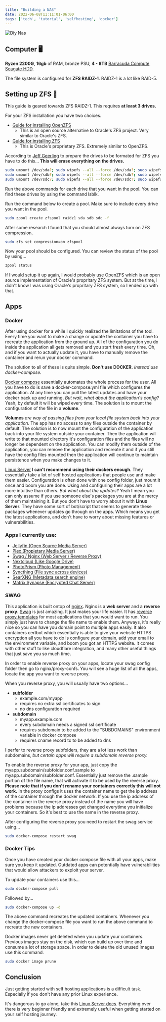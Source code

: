 ```yaml
---
title: "Building a NAS"
date: 2022-06-08T11:11:01-06:00
tags: ['tech', 'tutorial', 'selfhosting', 'docker']
---
```

![Diy Nas](/images/posts/diy-nas/diy-nas-full-setup.webp)

## Computer 🖥️
**Ryzen 2200G**, **16gb** of RAM, bronze PSU, **4 - 8TB** [Barracuda Compute Seagate HDD](https://www.amazon.com/Seagate-BarraCuda-Internal-Drive-3-5-Inch/dp/B07H289S7C).

The file system is configured for **ZFS RAIDZ-1**. RAIDZ-1 is a lot like RAID-5. 

## Setting up ZFS 💾
This guide is geared towards ZFS RAIDZ-1. This requires **at least 3 drives.**

For your ZFS installation you have two choices.
- [Guide for installing OpenZFS](https://openzfs.github.io/openzfs-docs/Getting%20Started/Debian/index.html)
	- This is an open source alternative to Oracle's ZFS project. Very similar to Oracle's ZFS.
- [Guide for installing ZFS](https://wiki.debian.org/ZFS)
	- This is Oracle's proprietary ZFS. Extremely similar to OpenZFS.

According to [Jeff Geerling](https://www.jeffgeerling.com/blog/2021/htgwa-create-zfs-raidz1-zpool-on-raspberry-pi) to prepare the drives to be formated for ZFS you have to do this... **This will erase everything on the drives.**
```bash
sudo umount /dev/sda?; sudo wipefs --all --force /dev/sda?; sudo wipefs --all --force /dev/sda
sudo umount /dev/sdb?; sudo wipefs --all --force /dev/sdb?; sudo wipefs --all --force /dev/sdb
sudo umount /dev/sdc?; sudo wipefs --all --force /dev/sdc?; sudo wipefs --all --force /dev/sdc
```
Run the above commands for each drive that you want in the pool. You can find these drives by using the command lsblk.

Run the command below to create a pool. Make sure to include every drive you want in the pool.
```bash
sudo zpool create zfspool raidz1 sda sdb sdc -f
```

After some research I found that you should almost always turn on ZFS compression.
```bash
sudo zfs set compression=on zfspool
```

Now your pool should be configured. You can review the status of the pool by using...
```bash
zpool status
```

If I would setup it up again, I would probably use OpenZFS which is an open source implementation of Oracle's propritary ZFS system. But at the time, I didn't know I was using Oracle's propritary ZFS system, so I ended up with that.

## Apps
### Docker
After using docker for a while I quickly realized the limitations of the tool. Every time you want to make a change or update the container you have to recreate the application from the ground up. All of the configuration you do inside the application all gets removed and you start fresh every time. Oh, and if you want to actually update it, you have to manually remove the container and rerun your docker command.

The solution to all of these is quite simple. **Don't use DOCKER.** *Instead use docker-compose.*

[Docker compose](https://docs.docker.com/compose/) essentially automates the whole process for the user. All you have to do is save a docker-compose.yml file which configures the application. At any time you can pull the latest updates and have your docker back up and running. *But wait, what about the application's config?* Yeah, by default it will be wiped every time. The solution is to mount the configuration of the file in a **volume**. 

**Volumes** *are way of passing files from your local file system back into your application*. The app has no access to any files outside the container by default. The solution is to now mount the configuration of the application back into your file system outside your container. Then the application will write to that mounted directory it's configuration files and the files will no longer be dependent on the application. You can modify them outside of the application, you can remove the application and recreate it and if you still have the config files mounted then the application will continue to maintain persistence when you make changes to it.

[Linux Server](https://www.linuxserver.io/) **I can't recommend using their dockers enough**. They essentially take a lot of self hosted applications that people use and make them easier. Configuration is often done with one config folder, just mount it once and boom you are done. Using and configuring their apps are a lot more intuitive than others. *But what about the updates?* Yeah I mean you can only assume if you use someone else's packages you are at the mercy of them maintaining it. But you don't have to worry about it with **Linux Server**. They have some sort of bot/script that seems to generate these packages whenever updates go through on the apps. Which means you get the latest applications, and don't have to worry about missing features or vulnerabilities.

### Apps I currently use:
- [Jellyfin (Open Source Media Server)](https://docs.linuxserver.io/images/docker-jellyfin)
- [Plex (Propietary Media Server)](https://docs.linuxserver.io/images/docker-plex)
- [Swag / Nginx (Web Server / Reverse Proxy)](https://docs.linuxserver.io/images/docker-swag#linuxserver-swag)
- [Nextcloud (Like Google Drive)](https://docs.linuxserver.io/images/docker-nextcloud)
- [PhotoPrism (Photo Management)](https://photoprism.app/)
- [Syncthing (File sync across devices)](https://github.com/syncthing/syncthing)
- [SearXNG (Metadata search engine)](https://github.com/searxng/searxng)
- [Matrix Synapse (Encrypted Chat Server)](https://github.com/matrix-org/synapse)

### SWAG
This application is built ontop of [nginx](https://nginx.org/en/).
Nginx is a **web server** and a **reverse proxy**. [Swag](https://github.com/linuxserver/docker-swag) is just amazing. It just makes your life easier. It has [reverse proxy templates](https://github.com/linuxserver/reverse-proxy-confs) for most applications that you would want to run. You simply just have to change the file name to enable them. Anyways, it's really nice so you can have you domain point to multiple apps easily. It also containers certbot which essentially is able to give your website HTTPS encryption all you have to do is configure your domain, add your email to the environment variable, and boom you got an HTTPS website. It comes with other stuff to like cloudflare integration, and many other useful things that just save you so much time.

In order to enable reverse proxy on your apps, locate your swag config folder then go to nginx/proxy-confs. You will see a huge list of all the apps, locate the app you want to reverse proxy.

When you reverse proxy, you will usually have two options...
- **subfolder**
	- example.com/myapp
	- requires no extra ssl certificates to sign
	- no dns configuration required
- **subdomain**
	- myapp.example.com
	- every subdomain needs a signed ssl certificate
	- requires subdomain to be added to the "SUBDOMAINS" environment variable in docker compose
	- requires cname record to to be added to dns

I perfer to reverse proxy subfolders, they are a lot less work than subdomains, *but certain apps will require a subdomain reverse proxy.* 

To enable the reverse proxy for your app, just copy the myapp.subdomain/subfolder.conf.sample to myapp.subdomain/subfolder.conf. Essentially just remove the .sample portion of the file name, that will activate it to be used by the reverse proxy. **Please note that if you don't rename your containers correctly this will not work.** In the proxy configs it uses the container name to get the ip address of the container through the docker network. If you use the ip address of the container in the reverse proxy instead of the name you will have problems because the ip addresses get changed everytime you initialize your containers. So it's best to use the name in the reverse proxy.

After configuring the reverse proxy you need to restart the swag service using...
```bash
sudo docker-compose restart swag
```

### Docker Tips
Once you have created your docker compose file with all your apps, make sure you keep it updated. Outdated apps can potentially have vulnerabilities that would allow attackers to exploit your server.

To update your containers use this...
```bash
sudo docker-compose pull
```
Followed by...
```bash
sudo docker-compose up -d
```
The above command recreates the updated containers. Whenever you change the docker-compose file you want to run the above command to recreate the new containers.

Docker images never get deleted when you update your containers. Previous images stay on the disk, which can build up over time and consume a lot of storage space. In order to delete the old unused images use this command.
```bash
sudo docker image prune
```

## Conclusion
Just getting started with self hosting applications is a difficult task. Especially if you don't have any prior Linux experience. 

It's dangerous to go alone, take this [Linux Server docs](https://docs.linuxserver.io/). Everything over there is very beginner friendly and extremely useful when getting started on your self hosting journey.
